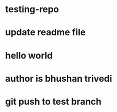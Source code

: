 # testing-repo
# update readme file
# hello world
# author is bhushan trivedi
# git push to test branch